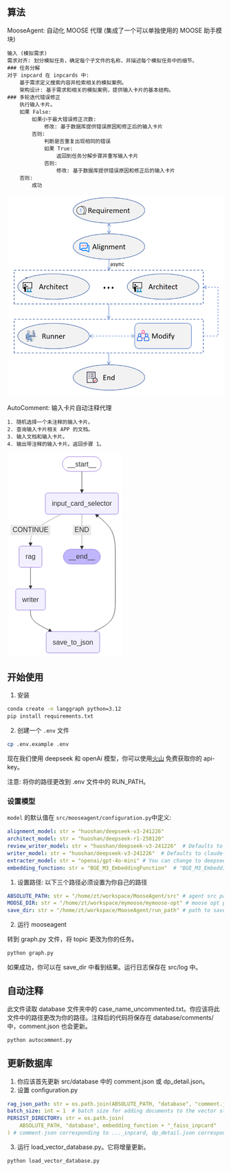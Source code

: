 ## 算法
MooseAgent: 自动化 MOOSE 代理 (集成了一个可以单独使用的 MOOSE 助手模块)
```plaintext
输入 (模拟需求)
需求对齐: 划分模拟任务，确定每个子文件的名称，并描述每个模拟任务中的细节。
### 任务分解
对于 inpcard 在 inpcards 中:
    基于需求定义搜索内容并检索相关的模拟案例。
    架构设计: 基于需求和相关的模拟案例，提供输入卡片的基本结构。
### 多轮迭代错误修正
    执行输入卡片。
    如果 False:
        如果小于最大错误修正次数:
            修改: 基于数据库提供错误原因和修正后的输入卡片
        否则:
            判断是否重复出现相同的错误
            如果 True:
                返回到任务分解步骤并重写输入卡片
            否则:
                修改: 基于数据库提供错误原因和修正后的输入卡片
    否则:
        成功
```

![agentflow](static/agentflow.png)

AutoComment: 输入卡片自动注释代理
```plaintext
1. 随机选择一个未注释的输入卡片。
2. 查询输入卡片相关 APP 的文档。
3. 输入文档和输入卡片。
4. 输出带注释的输入卡片。返回步骤 1。
```
![autocommentflow](static/autocomment.png)
## 开始使用
1. 安装

```bash
conda create -n langgraph python=3.12
pip install requirements.txt
```


2. 创建一个 `.env` 文件

```bash
cp .env.example .env
```
现在我们使用 deepseek 和 openAi 模型，你可以使用[火山](https://console.volcengine.com/) 免费获取你的 api-key。

注意: 将你的路径更改到 .env 文件中的 RUN_PATH。
### 设置模型

`model` 的默认值在 `src/mooseagent/configuration.py`中定义:

```yaml
alignment_model: str = "huoshan/deepseek-v3-241226"
architect_model: str = "huoshan/deepseek-r1-250120"
review_writer_model: str = "huoshan/deepseek-v3-241226"  # Defaults to claude-3-7-sonnet-latest
writer_model: str = "huoshan/deepseek-v3-241226"  # Defaults to claude-3-5-sonnet-latest
extracter_model: str = "openai/gpt-4o-mini" # You can change to deepseek v3 if you don't have openai key.
embedding_function: str = "BGE_M3_EmbeddingFunction"  # "BGE_M3_EmbeddingFunction"  # Defaults to BGE_M3_EmbeddingFunction
```

1. 设置路径: 以下三个路径必须设置为你自己的路径
```yaml
ABSOLUTE_PATH: str = "/home/zt/workspace/MooseAgent/src" # agent src path
MOOSE_DIR: str = "/home/zt/workspace/mymoose/mymoose-opt" # moose opt path
save_dir: str = "/home/zt/workspace/MooseAgent/run_path" # path to save input card and result
```
2. 运行 mooseagent

转到 graph.py 文件，将 topic 更改为你的任务。

```bash
python graph.py
```
如果成功，你可以在 save_dir 中看到结果。运行日志保存在 src/log 中。

## 自动注释
此文件读取 database 文件夹中的 case_name_uncommented.txt。你应该将此文件中的路径更改为你的路径。注释后的代码将保存在 database/comments/ 中，comment.json 也会更新。
```bash
python autocomment.py
```
## 更新数据库
1. 你应该首先更新 src/database 中的 comment.json 或 dp_detail.json。
2. 设置 configuration.py
```yaml
rag_json_path: str = os.path.join(ABSOLUTE_PATH, "database", "comment.json")  # comment.json
batch_size: int = 1  # batch size for adding documents to the vector store
PERSIST_DIRECTORY: str = os.path.join(
    ABSOLUTE_PATH, "database", embedding_function + "_faiss_inpcard"
) # comment.json corresponding to ..._inpcard, dp_detail.json corresponding to ..._dp
```
3. 运行 load_vector_database.py。它将增量更新。
```bash
python load_vector_database.py
```

